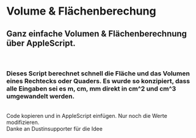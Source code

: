 # Volume & Flächenberechung

<h2> Ganz einfache Volumen & Flächenberechnung über AppleScript. </h2>

<br>
<h3> Dieses Script berechnet schnell die Fläche und das Volumen eines Rechtecks oder Quaders. Es wurde so konzipiert, dass alle Eingaben sei es m, cm, mm direkt in cm^2 und cm^3 umgewandelt werden. </h3>

<br>
Code kopieren und in AppleScript einfügen. Nur noch die Werte modifizieren.
<br>
Danke an Dustinsupporter für die Idee
